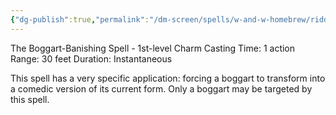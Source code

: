 ```yaml
---
{"dg-publish":true,"permalink":"/dm-screen/spells/w-and-w-homebrew/riddikulus/"}
---
```


The Boggart-Banishing Spell - 1st-level Charm 
Casting Time: 1 action 
Range: 30 feet 
Duration: Instantaneous 

This spell has a very specific application: forcing a boggart to transform into a comedic version of its current form. Only a boggart may be targeted by this spell.